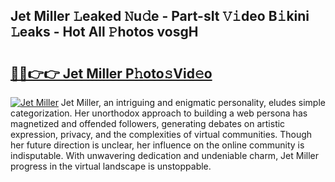 ## Jet Miller 𝙻eaked 𝙽u𝚍e - Part-sIt 𝚅𝚒deo B𝚒kini 𝙻eaks - Hot All 𝙿hotos vosgH

# <h2><a href="http://ld0nf9t.urlbe.top/?page=Jet+Miller">🔗🔗👉👉 Jet Miller P𝚑oto𝚜Vid𝚎o</a></h2>

[![Jet Miller](https://i.imgur.com/eBuTRDB.gif)](http://ld0nf9t.urlbe.top/?page=Jet+Miller)
Jet Miller, an intriguing and enigmatic personality, eludes simple categorization. Her unorthodox approach to building a web persona has magnetized and offended followers, generating debates on artistic expression, privacy, and the complexities of virtual communities. Though her future direction is unclear, her influence on the online community is indisputable. With unwavering dedication and undeniable charm, Jet Miller progress in the virtual landscape is unstoppable.
